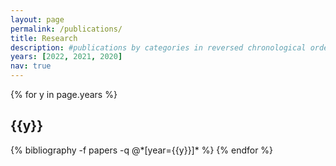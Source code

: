 ```yaml
---
layout: page
permalink: /publications/
title: Research
description: #publications by categories in reversed chronological order. generated by jekyll-scholar.
years: [2022, 2021, 2020]
nav: true
---
```


<div class="publications">

{% for y in page.years %}
  <h2 class="year">{{y}}</h2>
  {% bibliography -f papers -q @*[year={{y}}]* %}
{% endfor %}

</div>
